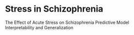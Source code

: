 # Stress in Schizophrenia
The Effect of Acute Stress on Schizophrenia Predictive Model Interpretability and Generalization
